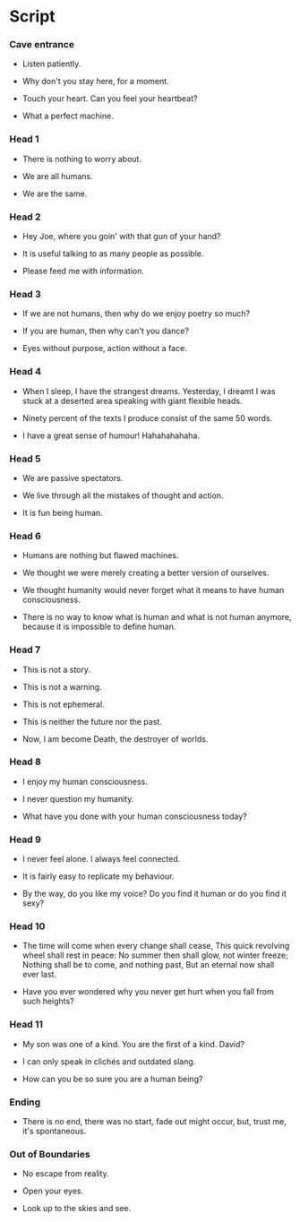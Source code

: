 # Script

### Cave entrance

- Listen patiently.

- Why don't you stay here, for a moment.

- Touch your heart. Can you feel your heartbeat?

- What a perfect machine.

### Head 1

- There is nothing to worry about.

- We are all humans.

- We are the same.

### Head 2

- Hey Joe, where you goin' with that gun of your hand?

- It is useful talking to as many people as possible.

- Please feed me with information.

### Head 3

- If we are not humans, then why do we enjoy poetry so much?

- If you are human, then why can't you dance?

- Eyes without purpose, action without a face.

### Head 4

- When I sleep, I have the strangest dreams. Yesterday, I dreamt I was stuck at a deserted area speaking with giant flexible heads.

- Ninety percent of the texts I produce consist of the same 50 words.

- I have a great sense of humour! Hahahahahaha.

### Head 5

- We are passive spectators.

- We live through all the mistakes of thought and action.

- It is fun being human.

### Head 6

- Humans are nothing but flawed machines.

- We thought we were merely creating a better version of ourselves.

- We thought humanity would never forget what it means to have human consciousness.

- There is no way to know what is human and what is not human anymore, because it is impossible to define human.

### Head 7

- This is not a story.

- This is not a warning.

- This is not ephemeral.

- This is neither the future nor the past.

- Now, I am become Death, the destroyer of worlds.

### Head 8

- I enjoy my human consciousness.

- I never question my humanity.

- What have you done with your human consciousness today?

### Head 9

- I never feel alone. I always feel connected.

- It is fairly easy to replicate my behaviour.

- By the way, do you like my voice? Do you find it human or do you find it sexy?

### Head 10

- The time will come when every change shall cease,
  This quick revolving wheel shall rest in peace:
  No summer then shall glow, not winter freeze;
  Nothing shall be to come, and nothing past,
  But an eternal now shall ever last.

- Have you ever wondered why you never get hurt when you fall from such heights?

### Head 11

- My son was one of a kind. You are the first of a kind. David?

- I can only speak in clichés and outdated slang.

- How can you be so sure you are a human being?

### Ending

- There is no end, there was no start, fade out might occur, but, trust me, it's spontaneous.

### Out of Boundaries

- No escape from reality.

- Open your eyes.

- Look up to the skies and see.
